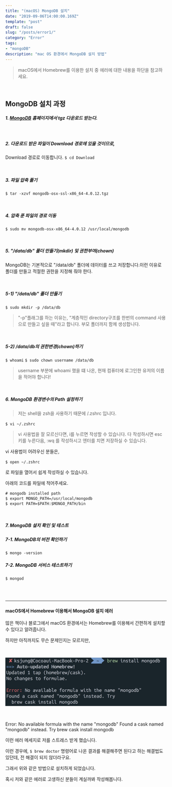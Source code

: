 ```yaml
---
title: "(macOS) MongoDB 설치"
date: "2019-09-06T14:00:00.169Z"
template: "post"
draft: false
slug: "/posts/error1/"
category: "Error"
tags:
- "mongoDB"
description: "mac OS 환경에서 MongoDB 설치 방법"
---
```


> macOS에서 Homebrew를 이용한 설치 중 에러에 대한 내용을 하단을 참고하세요.

<br>

## MongoDB 설치 과정

##### 1. [MongoDB](https://www.mongodb.com/download-center/community) 홈페이지에서 tgz 다운로드 받는다.

<br>

##### 2. 다운로드 받은 파일이 Download 경로에 있을 것이므로,
Download 경로로 이동합니다.
`$ cd Download`

<br>

##### 3. 파일 압축 풀기
`$ tar -xzvf mongodb-osx-ssl-x86_64-4.0.12.tgz`

<br>

##### 4. 압축 푼 파일의 경로 이동
`$ sudo mv mongodb-osx-x86_64-4.0.12 /usr/local/mongodb`

<br>

##### 5. "/data/db" 폴더 만들기(mkdir) 및 권한부여(chown)

MongoDB는 기본적으로 "/data/db" 폴더에 데이터를 쓰고 저장합니다.이런 이유로 폴더를 만들고 적절한 권한을 지정해 줘야 한다.

<br>

##### 5-1) "/data/db" 폴더 만들기

`$ sudo mkdir -p /data/db`

> "-p"플래그를 하는 이유는, "계층적인 directory구조를 한번의 command 사용으로 만들고 싶을 때"라고 합니다.
부모 폴더까지 함께 생성합니다.

<br>

##### 5-2) /data/db의 권한변경(chown)하기

`$ whoami`
`$ sudo chown username /data/db`

> username 부분에 whoami 했을 떄 나온, 현재 컴퓨터에 로그인한 유저의 이름을 적어야 합니다!

<br>

##### 6. MongoDB 환경변수의 Path 설정하기

> 저는 shell을 zsh을 사용하기 때문에 /.zshrc 입니다.

`$ vi ~/.zshrc`

> vi 사용법을 잘 모르신다면, i를 누르면 작성할 수 있습니다. 다 작성하시면 esc 키를 누른다음, :wq 를 작성하시고 엔터를 치면 저장하실 수 있습니다.

vi 사용법이 어려우신 분들은,

`$ open ~/.zshrc`

로 파일을 열어서 쉽게 작성하실 수 있습니다.

아래의 코드를 파일에 적어주세요.

``` shell
# mongodb installed path
$ export MONGO_PATH=/usr/local/mongodb
$ export PATH=$PATH:$MONGO_PATH/bin
```

<br>

##### 7. MongoDB 설치 확인 및 테스트

##### 7-1. MongoDB의 버전 확인하기

`$ mongo -version`

##### 7-2. MongoDB 서비스 테스트하기

`$ mongod`

<br>
<br>

------------------------------------------------

#### macOS에서 Homebrew 이용해서 MongoDB 설치 에러

많은 책이나 블로그에서 macOS 환경에서는 Homebrew를 이용해서 간편하게 설치할 수 있다고 알려줍니다.

하지만 아직까지도 무슨 문제인지는 모르지만,  

<br>

![error1.jpg](/media/error1.jpg)

<br>

Error: No available formula with the name "mongodb"
Found a cask named "mongodb" instead. Try
  brew cask install mongodb

이런 에러 메세지로 저를 스트레스 받게 했습니다.

이런 경우에, `$ brew doctor` 명령어로 나온 결과를 해결해주면 된다고 하는 해결법도 있던데, 전 해결이 되지 않더라구요.

그래서 위와 같은 방법으로 설치하게 되었습니다.

혹시 저와 같은 에러로 고생하신 분들이 계실까봐 작성해봅니다.
